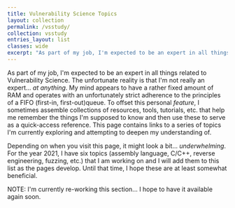 ```yaml
---
title: Vulnerability Science Topics
layout: collection
permalink: /vsstudy/
collection: vsstudy
entries_layout: list
classes: wide
excerpt: "As part of my job, I'm expected to be an expert in all things related to Vulnerability Science. The unfortunate reality is that I'm not really an expert... _at anything_. My mind appears to have a rather fixed amount of RAM and operates with an unfortunately strict adherence to the principles of a FIFO (first-in, first-out)queue. To offset this personal feature, I sometimes assemble collections of resources, tools, tutorials, etc. that help me remember the things I'm supposed to know and then use these to serve as a quick-access reference. This page contains links to a series of topics I'm currently exploring and attempting to deepen my understanding of"
---
```


As part of my job, I'm expected to be an expert in all things related to Vulnerability Science. The unfortunate reality is that I'm not really an expert... _at anything_. My mind appears to have a rather fixed amount of RAM and operates with an unfortunately strict adherence to the principles of a FIFO (first-in, first-out)queue. To offset this personal _feature_, I sometimes assemble collections of resources, tools, tutorials, etc. that help me remember the things I'm supposed to know and then use these to serve as a quick-access reference. This page contains links to a series of topics I'm currently exploring and attempting to deepen my understanding of. 

Depending on when you visit this page, it might look a bit... _underwhelming_. For the year 2021, I have six topics (assembly language, C/C++, reverse engineering, fuzzing, etc.) that I am working on and I will add them to this list as the pages develop. Until that time, I hope these are at least somewhat beneficial.

NOTE: I'm currently re-working this section... I hope to have it available again soon.